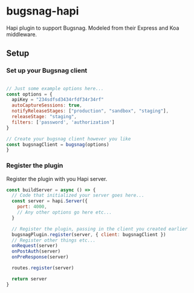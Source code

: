 # bugsnag-hapi

Hapi plugin to support Bugsnag. Modeled from their Express and Koa middleware.

## Setup

### Set up your Bugsnag client

```javascript

// Just some example options here...
const options = {
  apiKey = "234sdfsd3434rfdf34r34rf"
  autoCaptureSessions: true,
  notifyReleaseStages: ["production", "sandbox", "staging"],
  releaseStage: "staging",
  filters: ['password', 'authorization']
}

// Create your bugsnag client however you like
const bugsnagClient = bugsnag(options)
}
```

### Register the plugin

Register the plugin with you Hapi server.

```javascript
const buildServer = async () => {
  // Code that initialized your server goes here...
  const server = hapi.Server({
    port: 4000,
    // Any other options go here etc...
  }

  // Register the plugin, passing in the client you created earlier
  bugsnagPlugin.register(server, { client: bugsnagClient })
  // Register other things etc...
  onRequest(server)
  onPostAuth(server)
  onPreResponse(server)

  routes.register(server)

  return server
}
```
